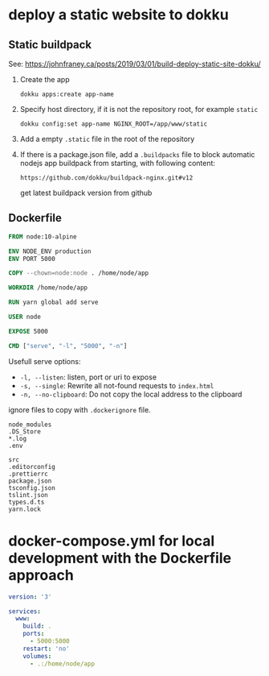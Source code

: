 # deploy a static website to dokku

## Static buildpack

See: https://johnfraney.ca/posts/2019/03/01/build-deploy-static-site-dokku/

1. Create the app

   ```
   dokku apps:create app-name
   ```

2. Specify host directory, if it is not the repository root, for example
   `static`

   ```
   dokku config:set app-name NGINX_ROOT=/app/www/static
   ```

3. Add a empty `.static` file in the root of the repository

4. If there is a package.json file, add a `.buildpacks` file to block automatic
   nodejs app buildpack from starting, with following content:

   ```
   https://github.com/dokku/buildpack-nginx.git#v12
   ```

   get latest buildpack version from github

## Dockerfile

```Dockerfile
FROM node:10-alpine

ENV NODE_ENV production
ENV PORT 5000

COPY --chown=node:node . /home/node/app

WORKDIR /home/node/app

RUN yarn global add serve

USER node

EXPOSE 5000

CMD ["serve", "-l", "5000", "-n"]
```

Usefull serve options:

- `-l, --listen`: listen, port or uri to expose
- `-s, --single`: Rewrite all not-found requests to `index.html`
- `-n, --no-clipboard`: Do not copy the local address to the clipboard

ignore files to copy with `.dockerignore` file.

```
node_modules
.DS_Store
*.log
.env

src
.editorconfig
.prettierrc
package.json
tsconfig.json
tslint.json
types.d.ts
yarn.lock
```

# docker-compose.yml for local development with the Dockerfile approach

```yaml
version: '3'

services:
  www:
    build: .
    ports:
      - 5000:5000
    restart: 'no'
    volumes:
      - .:/home/node/app
```
